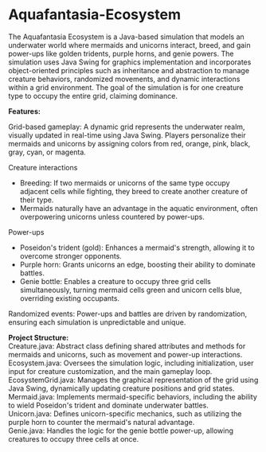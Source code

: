 # Aquafantasia-Ecosystem

The Aquafantasia Ecosystem is a Java-based simulation that models an underwater world where mermaids and unicorns interact, breed, and gain power-ups like golden tridents, purple horns, and genie powers. The simulation uses Java Swing for graphics implementation and incorporates object-oriented principles such as inheritance and abstraction to manage creature behaviors, randomized movements, and dynamic interactions within a grid environment. The goal of the simulation is for one creature type to occupy the entire grid, claiming dominance.

**Features:**  

Grid-based gameplay: A dynamic grid represents the underwater realm, visually updated in real-time using Java Swing. Players personalize their mermaids and unicorns by assigning colors from red, orange, pink, black, gray, cyan, or magenta.  

Creature interactions
- Breeding: If two mermaids or unicorns of the same type occupy adjacent cells while fighting, they breed to create another creature of their type.  
- Mermaids naturally have an advantage in the aquatic environment, often overpowering unicorns unless countered by power-ups.  

Power-ups
- Poseidon's trident (gold): Enhances a mermaid's strength, allowing it to overcome stronger opponents.
- Purple horn: Grants unicorns an edge, boosting their ability to dominate battles.
- Genie bottle: Enables a creature to occupy three grid cells simultaneously, turning mermaid cells green and unicorn cells blue, overriding existing occupants.  

Randomized events: Power-ups and battles are driven by randomization, ensuring each simulation is unpredictable and unique.  

**Project Structure:**  
Creature.java: Abstract class defining shared attributes and methods for mermaids and unicorns, such as movement and power-up interactions.  
Ecosystem.java: Oversees the simulation logic, including initialization, user input for creature customization, and the main gameplay loop.  
EcosystemGrid.java: Manages the graphical representation of the grid using Java Swing, dynamically updating creature positions and grid states.  
Mermaid.java: Implements mermaid-specific behaviors, including the ability to wield Poseidon's trident and dominate underwater battles.  
Unicorn.java: Defines unicorn-specific mechanics, such as utilizing the purple horn to counter the mermaid's natural advantage.  
Genie.java: Handles the logic for the genie bottle power-up, allowing creatures to occupy three cells at once.  

